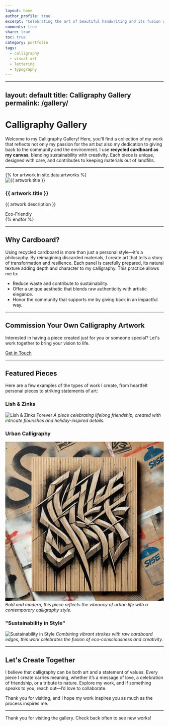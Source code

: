 ```yaml
---  
layout: home
author_profile: true
excerpt: "Celebrating the art of beautiful handwriting and its fusion with personal expression."  
comments: true  
share: true  
toc: true  
category: portfolio  
tags:  
  - calligraphy  
  - visual-art  
  - lettering  
  - typography  
---
```

<link rel="stylesheet" href="/assets/css/gallery.css">

---
layout: default
title: Calligraphy Gallery
permalink: /gallery/
---

# Calligraphy Gallery

Welcome to my Calligraphy Gallery! Here, you'll find a collection of my work that reflects not only my passion for the art but also my dedication to giving back to the community and the environment. I use **recycled cardboard as my canvas**, blending sustainability with creativity. Each piece is unique, designed with care, and contributes to keeping materials out of landfills.

---

<section class="cardboard-container">
  {% for artwork in site.data.artworks %}
  <div class="cardboard-item">
    <img src="{{ artwork.image }}" alt="{{ artwork.title }}">
    <div class="content">
      <h3>{{ artwork.title }}</h3>
      <p>{{ artwork.description }}</p>
      <div class="sustainability-badge">Eco-Friendly</div>
    </div>
  </div>
  {% endfor %}
</section>

---

## Why Cardboard?

Using recycled cardboard is more than just a personal style—it's a philosophy. By reimagining discarded materials, I create art that tells a story of transformation and resilience. Each panel is carefully prepared, its natural texture adding depth and character to my calligraphy. This practice allows me to:

- Reduce waste and contribute to sustainability.
- Offer a unique aesthetic that blends raw authenticity with artistic elegance.
- Honor the community that supports me by giving back in an impactful way.

---

<section class="cta">
  <h2>Commission Your Own Calligraphy Artwork</h2>
  <p>Interested in having a piece created just for you or someone special? Let's work together to bring your vision to life.</p>
  <a href="/contact/">Get in Touch</a>
</section>

---

## Featured Pieces

Here are a few examples of the types of work I create, from heartfelt personal pieces to striking statements of art:

### Lish & Zinks
![Lish & Zinks Forever](assets/images/lish-zinks-calligraphy.png)
*A piece celebrating lifelong friendship, created with intricate flourishes and holiday-inspired details.*

### Urban Calligraphy
![Urban Calligraphy](assets/images/urban_calligraphy.png)
*Bold and modern, this piece reflects the vibrancy of urban life with a contemporary calligraphy style.*

### "Sustainability in Style"
![Sustainability in Style](assets/images/sustainability-calligraphy.png)
*Combining vibrant strokes with raw cardboard edges, this work celebrates the fusion of eco-consciousness and creativity.*

---

## Let's Create Together

I believe that calligraphy can be both art and a statement of values. Every piece I create carries meaning, whether it’s a message of love, a celebration of friendship, or a tribute to nature. Explore my work, and if something speaks to you, reach out—I’d love to collaborate.

Thank you for visiting, and I hope my work inspires you as much as the process inspires me.

---

Thank you for visiting the gallery. Check back often to see new works!

